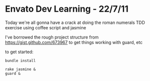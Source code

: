 # Envato Dev Learning - 22/7/11

Today we're all gonna have a crack at doing the roman numerals TDD exercise using coffee script and jasmine

I've borrowed the rough project structure from https://gist.github.com/673967 to get things working with guard, etc

to get started:

    bundle install

    rake jasmine &
    guard &
